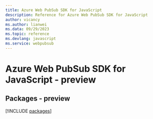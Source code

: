 ```yaml
---
title: Azure Web PubSub SDK for JavaScript
description: Reference for Azure Web PubSub SDK for JavaScript
author: vicancy
ms.author: lianwei
ms.data: 09/29/2023
ms.topic: reference
ms.devlang: javascript
ms.service: webpubsub
---
```

# Azure Web PubSub SDK for JavaScript - preview
## Packages - preview
[!INCLUDE [packages](web-pubsub-index.md)]